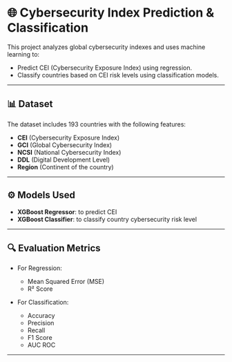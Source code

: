 # 🌐 Cybersecurity Index Prediction & Classification

This project analyzes global cybersecurity indexes and uses machine learning to:

- Predict CEI (Cybersecurity Exposure Index) using regression.
- Classify countries based on CEI risk levels using classification models.

---

## 📊 Dataset

The dataset includes 193 countries with the following features:

- **CEI** (Cybersecurity Exposure Index)
- **GCI** (Global Cybersecurity Index)
- **NCSI** (National Cybersecurity Index)
- **DDL** (Digital Development Level)
- **Region** (Continent of the country)

---

## ⚙️ Models Used

- **XGBoost Regressor**: to predict CEI
- **XGBoost Classifier**: to classify country cybersecurity risk level

---

## 🔍 Evaluation Metrics

- For Regression:
  - Mean Squared Error (MSE)
  - R² Score

- For Classification:
  - Accuracy
  - Precision
  - Recall
  - F1 Score
  - AUC ROC

---
